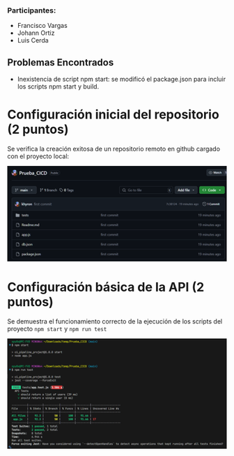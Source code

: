 ### Participantes:
- Francisco Vargas
- Johann Ortiz
- Luis Cerda

## Problemas Encontrados
- Inexistencia de script npm start: se modificó el package.json para incluir los scripts npm start y build.


#  Configuración inicial del repositorio (2 puntos)
Se verifica la creación exitosa de un repositorio remoto en github cargado con el proyecto local:

![alt text](screenshots/github_repo.png)

#  Configuración básica de la API (2 puntos)
Se demuestra el funcionamiento correcto de la ejecución de los scripts del proyecto ```npm start``` y ```npm run test```

![alt text](screenshots/tests.png)